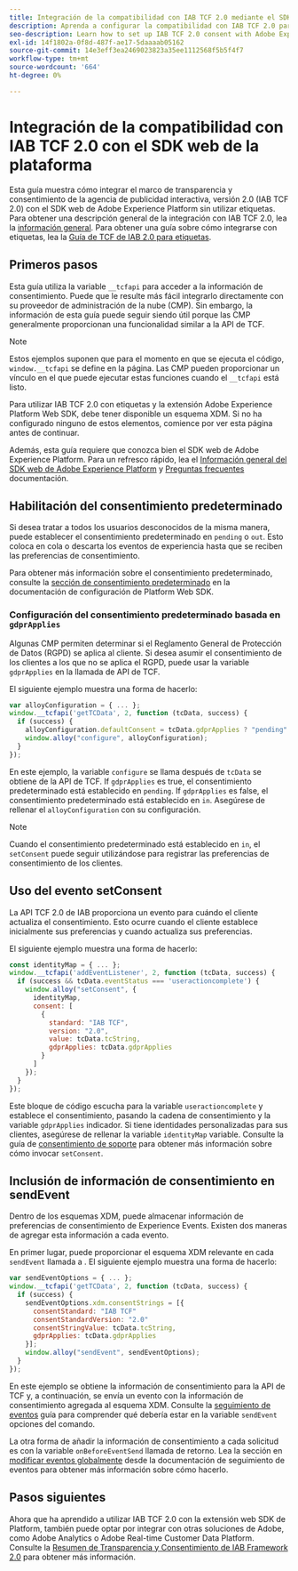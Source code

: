 ```yaml
---
title: Integración de la compatibilidad con IAB TCF 2.0 mediante el SDK web de Adobe Experience Platform
description: Aprenda a configurar la compatibilidad con IAB TCF 2.0 para su sitio web sin utilizar etiquetas.
seo-description: Learn how to set up IAB TCF 2.0 consent with Adobe Experience Platform Web SDK
exl-id: 14f1802a-0f8d-487f-ae17-5daaaab05162
source-git-commit: 14e3eff3ea2469023823a35ee1112568f5b5f4f7
workflow-type: tm+mt
source-wordcount: '664'
ht-degree: 0%

---
```


# Integración de la compatibilidad con IAB TCF 2.0 con el SDK web de la plataforma

Esta guía muestra cómo integrar el marco de transparencia y consentimiento de la agencia de publicidad interactiva, versión 2.0 (IAB TCF 2.0) con el SDK web de Adobe Experience Platform sin utilizar etiquetas. Para obtener una descripción general de la integración con IAB TCF 2.0, lea la [información general](./overview.md). Para obtener una guía sobre cómo integrarse con etiquetas, lea la [Guía de TCF de IAB 2.0 para etiquetas](./with-launch.md).

## Primeros pasos

Esta guía utiliza la variable `__tcfapi` para acceder a la información de consentimiento. Puede que le resulte más fácil integrarlo directamente con su proveedor de administración de la nube (CMP). Sin embargo, la información de esta guía puede seguir siendo útil porque las CMP generalmente proporcionan una funcionalidad similar a la API de TCF.

>[!NOTE]
>
>Estos ejemplos suponen que para el momento en que se ejecuta el código, `window.__tcfapi` se define en la página. Las CMP pueden proporcionar un vínculo en el que puede ejecutar estas funciones cuando el `__tcfapi` está listo.

Para utilizar IAB TCF 2.0 con etiquetas y la extensión Adobe Experience Platform Web SDK, debe tener disponible un esquema XDM. Si no ha configurado ninguno de estos elementos, comience por ver esta página antes de continuar.

Además, esta guía requiere que conozca bien el SDK web de Adobe Experience Platform. Para un refresco rápido, lea el [Información general del SDK web de Adobe Experience Platform](../../home.md) y [Preguntas frecuentes](../../web-sdk-faq.md) documentación.

## Habilitación del consentimiento predeterminado

Si desea tratar a todos los usuarios desconocidos de la misma manera, puede establecer el consentimiento predeterminado en `pending` o `out`. Esto coloca en cola o descarta los eventos de experiencia hasta que se reciben las preferencias de consentimiento.

Para obtener más información sobre el consentimiento predeterminado, consulte la [sección de consentimiento predeterminado](../../fundamentals/configuring-the-sdk.md#default-consent) en la documentación de configuración de Platform Web SDK.

### Configuración del consentimiento predeterminado basada en `gdprApplies`

Algunas CMP permiten determinar si el Reglamento General de Protección de Datos (RGPD) se aplica al cliente. Si desea asumir el consentimiento de los clientes a los que no se aplica el RGPD, puede usar la variable `gdprApplies` en la llamada de API de TCF.

El siguiente ejemplo muestra una forma de hacerlo:

```javascript
var alloyConfiguration = { ... };
window.__tcfapi('getTCData', 2, function (tcData, success) {
  if (success) {
    alloyConfiguration.defaultConsent = tcData.gdprApplies ? "pending" : "in";
    window.alloy("configure", alloyConfiguration);
  }
});
```

En este ejemplo, la variable `configure` se llama después de `tcData` se obtiene de la API de TCF. If `gdprApplies` es true, el consentimiento predeterminado está establecido en `pending`. If `gdprApplies` es false, el consentimiento predeterminado está establecido en `in`. Asegúrese de rellenar el `alloyConfiguration` con su configuración.

>[!NOTE]
>
>Cuando el consentimiento predeterminado está establecido en `in`, el `setConsent` puede seguir utilizándose para registrar las preferencias de consentimiento de los clientes.

## Uso del evento setConsent

La API TCF 2.0 de IAB proporciona un evento para cuándo el cliente actualiza el consentimiento. Esto ocurre cuando el cliente establece inicialmente sus preferencias y cuando actualiza sus preferencias.

El siguiente ejemplo muestra una forma de hacerlo:

```javascript
const identityMap = { ... };
window.__tcfapi('addEventListener', 2, function (tcData, success) {
  if (success && tcData.eventStatus === 'useractioncomplete') {
    window.alloy("setConsent", {
      identityMap,
      consent: [
        {
          standard: "IAB TCF",
          version: "2.0",
          value: tcData.tcString,
          gdprApplies: tcData.gdprApplies
        }
      ]
    });
  }
});
```

Este bloque de código escucha para la variable `useractioncomplete` y establece el consentimiento, pasando la cadena de consentimiento y la variable `gdprApplies` indicador. Si tiene identidades personalizadas para sus clientes, asegúrese de rellenar la variable `identityMap` variable. Consulte la guía de [consentimiento de soporte](../../consent/supporting-consent.md) para obtener más información sobre cómo invocar `setConsent`.

## Inclusión de información de consentimiento en sendEvent

Dentro de los esquemas XDM, puede almacenar información de preferencias de consentimiento de Experience Events. Existen dos maneras de agregar esta información a cada evento.

En primer lugar, puede proporcionar el esquema XDM relevante en cada `sendEvent` llamada a . El siguiente ejemplo muestra una forma de hacerlo:

```javascript
var sendEventOptions = { ... };
window.__tcfapi('getTCData', 2, function (tcData, success) {
  if (success) {
    sendEventOptions.xdm.consentStrings = [{
      consentStandard: "IAB TCF"
      consentStandardVersion: "2.0"
      consentStringValue: tcData.tcString,
      gdprApplies: tcData.gdprApplies
    }];
    window.alloy("sendEvent", sendEventOptions);
  }
});
```

En este ejemplo se obtiene la información de consentimiento para la API de TCF y, a continuación, se envía un evento con la información de consentimiento agregada al esquema XDM. Consulte la [seguimiento de eventos](../../fundamentals/tracking-events.md) guía para comprender qué debería estar en la variable `sendEvent` opciones del comando.

La otra forma de añadir la información de consentimiento a cada solicitud es con la variable `onBeforeEventSend` llamada de retorno. Lea la sección en [modificar eventos globalmente](../../fundamentals/tracking-events.md#modifying-events-globally) desde la documentación de seguimiento de eventos para obtener más información sobre cómo hacerlo.

## Pasos siguientes

Ahora que ha aprendido a utilizar IAB TCF 2.0 con la extensión web SDK de Platform, también puede optar por integrar con otras soluciones de Adobe, como Adobe Analytics o Adobe Real-time Customer Data Platform. Consulte la [Resumen de Transparencia y Consentimiento de IAB Framework 2.0](./overview.md) para obtener más información.
